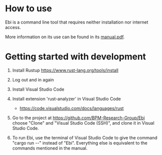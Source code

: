 # How to use

Ebi is a command line tool that requires neither installation nor internet access.

More information on its use can be found in its [manual.pdf](https://git.rwth-aachen.de/rwth-bpm/rustlibrary/-/raw/main/build/nightly/manual.pdf?ref_type=heads&inline=true).

# Getting started with development

1. Install Rustup
    https://www.rust-lang.org/tools/install

1. Log out and in again

1. Install Visual Studio Code

1. Install extension 'rust-analyzer' in Visual Studio Code
    - https://code.visualstudio.com/docs/languages/rust

1. Go to the project at https://github.com/BPM-Research-Group/Ebi choose "Clone" and "Visual Studio Code (SSH)", and clone it in Visual Studio Code.

1. To run Ebi, use the terminal of Visual Studio Code to give the command "cargo run --" instead of "Ebi". Everything else is equivalent to the commands mentioned in the manual.